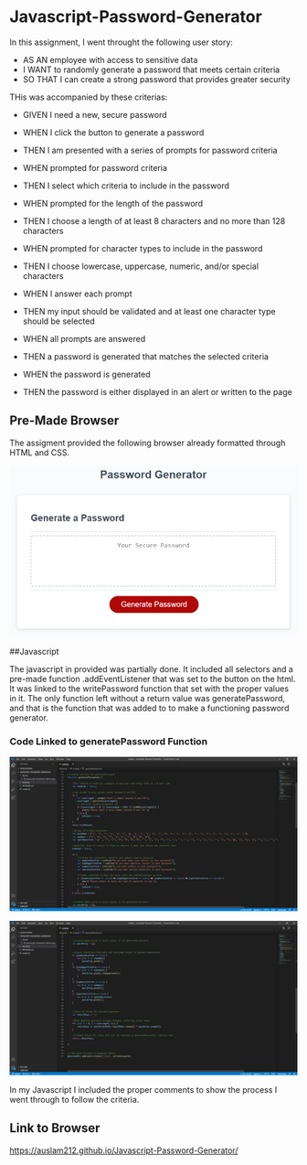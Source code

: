 # Javascript-Password-Generator

In this assignment, I went throught the following user story:

* AS AN employee with access to sensitive data
* I WANT to randomly generate a password that meets certain criteria
* SO THAT I can create a strong password that provides greater security

THis was accompanied by these criterias:

* GIVEN I need a new, secure password

* WHEN I click the button to generate a password
* THEN I am presented with a series of prompts for password criteria
* WHEN prompted for password criteria
* THEN I select which criteria to include in the password
* WHEN prompted for the length of the password
* THEN I choose a length of at least 8 characters and no more than 128 characters
* WHEN prompted for character types to include in the password
* THEN I choose lowercase, uppercase, numeric, and/or special characters
* WHEN I answer each prompt
* THEN my input should be validated and at least one character type should be selected
* WHEN all prompts are answered
* THEN a password is generated that matches the selected criteria
* WHEN the password is generated
* THEN the password is either displayed in an alert or written to the page

## Pre-Made Browser

The assigment provided the following browser already formatted through HTML and CSS.

![Image of Browser](Assets/03-javascript-homework-demo.png)

##Javascript

The javascript in provided was partially done. It included all selectors and a pre-made function .addEventListener that was set to the button on the html. It was linked to the writePassword function that set with the proper values in it. The only function left without a return value was generatePassword, and that is the function that was added to to make a functioning password generator.

### Code Linked to generatePassword Function

![JS Code](Assets/CodeExample.png)

![JS Code2](Assets/CodeExample2.png)

In my Javascript I included the proper comments to show the process I went through to follow the criteria.

## Link to Browser

https://auslam212.github.io/Javascript-Password-Generator/

